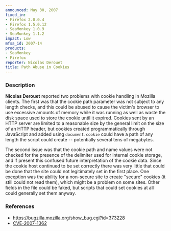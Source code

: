 ```yaml
---
announced: May 30, 2007
fixed_in:
- Firefox 2.0.0.4
- Firefox 1.5.0.12
- SeaMonkey 1.0.9
- SeaMonkey 1.1.2
impact: Low
mfsa_id: 2007-14
products:
- SeaMonkey
- Firefox
reporter: Nicolas Derouet
title: Path Abuse in Cookies
---
```


<h3>Description</h3>

<p><strong>Nicolas Derouet</strong> reported two problems with
cookie handling in Mozilla clients. The first was that the
cookie path parameter was not subject to any length checks, and
this could be abused to cause the victim's browser to use excessive
amounts of memory while it was running as well as waste the disk
space used to store the cookie until it expired.
Cookies sent by an HTTP server are limited to a
reasonable size by the general limit on the size of an HTTP header,
but cookies created programmatically through JavaScript and
added using <code>document.cookie</code> could have a path
of any length the script could create -- potentially several
tens of megabytes.</p>

<p>The second issue was that the cookie path and name values
were not checked for the presence of the delimiter used for
internal cookie storage, and if present this confused future
interpretation of the cookie data. Since the cookie host continued
to be set correctly there was very little that could be done
that the site could not legitimately set in the first place. One
exception was the ability for a non-secure site to create "secure"
cookies (it still could not read them), which might be a problem
on some sites. Other fields in the file could be faked, but scripts
that could set cookies at all could generally set them anyway.</p>

<h3>References</h3>

<ul>
<li><a href="https://bugzilla.mozilla.org/show_bug.cgi?id=373228">
https://bugzilla.mozilla.org/show_bug.cgi?id=373228</a></li>
<li><a class="ex-ref" href="http://nvd.nist.gov/nvd.cfm?cvename=CVE-2007-1362">CVE-2007-1362</a></li>
</ul>



